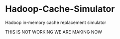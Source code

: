 # Hadoop-Cache-Simulator
Hadoop in-memory cache replacement simulator

THIS IS NOT WORKING
WE ARE MAKING NOW
